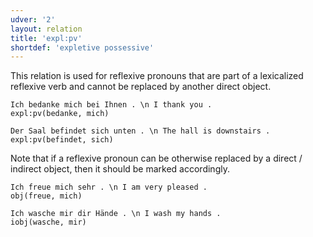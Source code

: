 ```yaml
---
udver: '2'
layout: relation
title: 'expl:pv'
shortdef: 'expletive possessive'
---
```


This relation is used for reflexive pronouns that are part of a lexicalized reflexive verb and cannot be replaced by another direct object.

~~~ sdparse
Ich bedanke mich bei Ihnen . \n I thank you .
expl:pv(bedanke, mich)
~~~

~~~ sdparse
Der Saal befindet sich unten . \n The hall is downstairs .
expl:pv(befindet, sich)
~~~

Note that if a reflexive pronoun can be otherwise replaced by a direct / indirect object, then it should be marked accordingly.

~~~ sdparse
Ich freue mich sehr . \n I am very pleased .
obj(freue, mich)
~~~

~~~ sdparse
Ich wasche mir dir Hände . \n I wash my hands .
iobj(wasche, mir)
~~~
<!-- Interlanguage links updated Po 6. listopadu 2023, 21:42:54 CET -->
